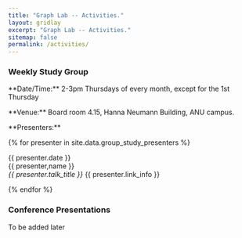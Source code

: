 ```yaml
---
title: "Graph Lab -- Activities."
layout: gridlay
excerpt: "Graph Lab -- Activities."
sitemap: false
permalink: /activities/
---
```


### Weekly Study Group

<p>
  **Date/Time:** 2-3pm Thursdays of every month, except for the 1st Thursday
</p>

<p>**Venue:** Board room 4.15, Hanna Neumann Building, ANU campus.</p>

<p>**Presenters:**</p>

{% for presenter in site.data.group_study_presenters %}

{{ presenter.date }} <br>
{{ presenter,name }}  
<em>{{ presenter.talk_title }}</em>
{{ presenter.link_info }} <br>
 
{% endfor %}

### Conference Presentations

<p>To be added later</p>

